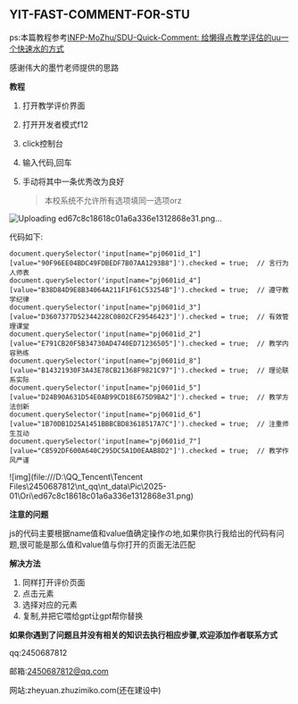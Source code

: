 ## YIT-FAST-COMMENT-FOR-STU

ps:本篇教程参考[INFP-MoZhu/SDU-Quick-Comment: 给懒得点教学评估的uu一个快速水的方式](https://github.com/INFP-MoZhu/SDU-Quick-Comment)

感谢伟大的墨竹老师提供的思路

**教程**

1. 打开教学评价界面

2. 打开开发者模式f12

3. click控制台

4. 输入代码,回车

5. 手动将其中一条优秀改为良好

   > 本校系统不允许所有选项填同一选项orz

![Uploading ed67c8c18618c01a6a336e1312868e31.png…]()

代码如下:

```
document.querySelector('input[name="pj0601id_1"][value="90F96EE04BDC49FDBEDF7B07AA1293B8"]').checked = true;  // 言行为人师表
document.querySelector('input[name="pj0601id_4"][value="B38D84D9E8B34064A211F1F61C53254B"]').checked = true;  // 遵守教学纪律
document.querySelector('input[name="pj0601id_3"][value="D3607377D52344228C0802CF29546423"]').checked = true;  // 有效管理课堂
document.querySelector('input[name="pj0601id_2"][value="E791CB20F5B34730AD4740ED71236505"]').checked = true;  // 教学内容熟练
document.querySelector('input[name="pj0601id_8"][value="B14321930F3A43E78CB21368F9821C97"]').checked = true;  // 理论联系实际
document.querySelector('input[name="pj0601id_5"][value="D24B90A631D54E0AB99CD18E675D9BA2"]').checked = true;  // 教学方法创新
document.querySelector('input[name="pj0601id_6"][value="1B70DB1D25A1451BBBCBD83618517A7C"]').checked = true;  // 注重师生互动
document.querySelector('input[name="pj0601id_7"][value="CB592DF600A640C295DC5A1D0EAAB8D2"]').checked = true;  // 教学作风严谨

```

![img](file:///D:\QQ_Tencent\Tencent Files\2450687812\nt_qq\nt_data\Pic\2025-01\Ori\ed67c8c18618c01a6a336e1312868e31.png)

**注意的问题**

js的代码主要根据name值和value值确定操作の地,如果你执行我给出的代码有问题,很可能是那么值和value值与你打开的页面无法匹配

**解决方法**

1. 同样打开评价页面
2. 点击元素
3. 选择对应的元素
4. 复制,并把它喂给gpt让gpt帮你替换

**如果你遇到了问题且并没有相关的知识去执行相应步骤,欢迎添加作者联系方式**

qq:2450687812

邮箱:2450687812@qq.com

网站:zheyuan.zhuzimiko.com(还在建设中)
